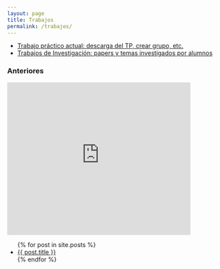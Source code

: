 ```yaml
---
layout: page
title: Trabajos
permalink: /trabajos/
---
```


* [Trabajo práctico actual: descarga del TP, crear grupo, etc.](/trabajos/actual/)
* [Trabajos de Investigación: papers y temas investigados por alumnos](/trabajos/investigacion/)

### Anteriores

<iframe width="425" height="355" src="https://www.youtube.com/embed/_H14wuYXLd4" frameborder="0" allowfullscreen></iframe>

<ul class="posts">
   {% for post in site.posts %}
     <li><a class="post-link" href="{{ post.url }}">{{ post.title }}</a></li>
   {% endfor %}
</ul>
